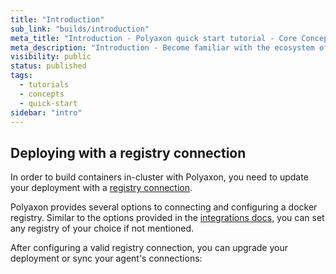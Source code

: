 ```yaml
---
title: "Introduction"
sub_link: "builds/introduction"
meta_title: "Introduction - Polyaxon quick start tutorial - Core Concepts"
meta_description: "Introduction - Become familiar with the ecosystem of Polyaxon tools with a top-level overview and useful links to get you started."
visibility: public
status: published
tags:
  - tutorials
  - concepts
  - quick-start
sidebar: "intro"
---
```


## Deploying with a registry connection

In order to build containers in-cluster with Polyaxon, you need to update your deployment with a [registry connection](/docs/setup/connections/registry/).

Polyaxon provides several options to connecting and configuring a docker registry. 
Similar to the options provided in the [integrations docs](/integrations/registries/), you can set any registry of your choice if not mentioned.

After configuring a valid registry connection, you can upgrade your deployment or sync your agent's connections:
